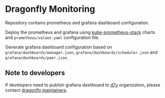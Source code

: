 # Dragonfly Monitoring

Repository contains prometheus and grafana dashboard configuration.

Deploy the prometheus and grafana using [kube-prometheus-stack](https://artifacthub.io/packages/helm/prometheus-community/kube-prometheus-stack)
charts and `prometheus/values.yaml` configuration file.

Generate grafana dashboard configuration
based on `grafana/dashboards/manager.json`, `grafana/dashboards/scheduler.json` and `grafana/dashboards/peer.json`.

## Note to developers

If developers need to publish grafana dashboard to [d7y](https://grafana.com/orgs/d7y) organization,
please contact [dragonfly maintainers](https://github.com/dragonflyoss/Dragonfly2/blob/main/MAINTAINERS.md).
